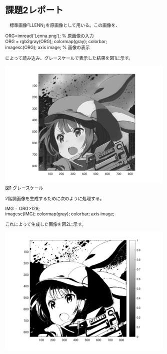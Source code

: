 # 課題2レポート

　標準画像｢LLENN｣を原画像として用いる。この画像を、

ORG=imread('Lenna.png'); % 原画像の入力  
ORG = rgb2gray(ORG); colormap(gray); colorbar;  
imagesc(ORG); axis image; % 画像の表示

によって読み込み、グレースケールで表示した結果を図1に示す。

![原画像](https://github.com/ryo-akaiwa/gazou_kadai/blob/master/image02/kadai2_1.png?raw=true)  
図1 グレースケール

2階調画像を生成するために次のように処理する。

IMG = ORG>128;  
imagesc(IMG); colormap(gray); colorbar;  axis image;

これによって生成した画像を図2に示す。

![原画像](https://github.com/ryo-akaiwa/gazou_kadai/blob/master/image02/kadai2_2.png?raw=true)
